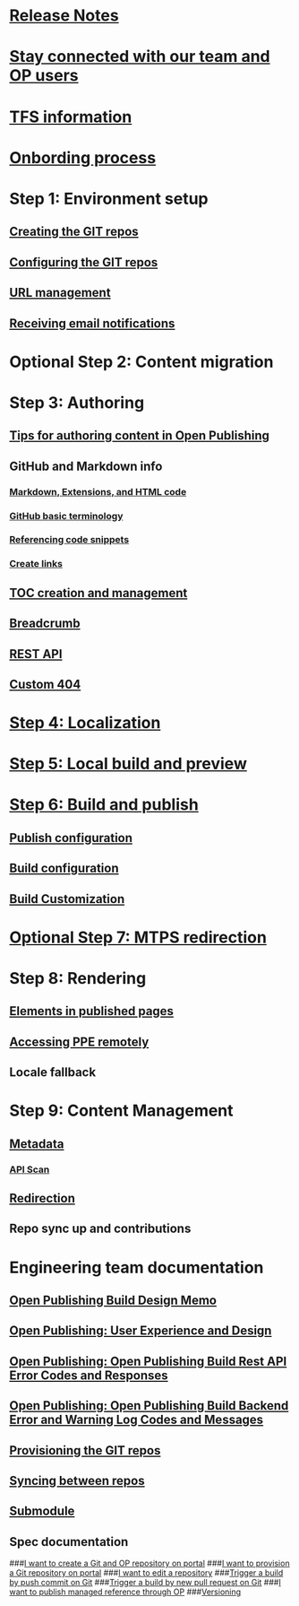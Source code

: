 # [Release Notes](ReleaseNotes.md)
# [Stay connected with our team and OP users](connect.md)
# [TFS information](TFS.md)
# [Onbording process](Onboarding-steps.md)


# Step 1: Environment setup
## [Creating the GIT repos](partnerdocs/repo-creation.md)
## [Configuring the GIT repos](partnerdocs/repo-config.md)
## [URL management](partnerdocs/URL-management.md)
## [Receiving email notifications](partnerdocs/receiving-email-notifications.md)

# Optional Step 2: Content migration

# Step 3: Authoring
## [Tips for authoring content in Open Publishing](partnerdocs/authoring.md) 

## GitHub and Markdown info
### [Markdown, Extensions, and HTML code](partnerdocs/GFM.md)
### [GitHub basic terminology](partnerdocs/GitHub-terminology.md)
### [Referencing code snippets](partnerdocs/codesnippets.md)
### [Create links](partnerdocs/Create-links-in-OPS.md)

## [TOC creation and management](partnerdocs/TOC-management.md)
## [Breadcrumb](partnerdocs/breadcrumb.md)
## [REST API](partnerdocs/REST_API_Support.md)
## [Custom 404](404.md)

# [Step 4: Localization](partnerdocs/localization.md)

# [Step 5: Local build and preview](partnerdocs/local-build-and-preview.md)

# [Step 6: Build and publish](partnerdocs/publish.md)
## [Publish configuration](partnerdocs/publish-configuration.md)
## [Build configuration](partnerdocs/build-configuration.md)
## [Build Customization](partnerdocs/build-customization.md)

# [Optional Step 7: MTPS redirection](partnerdocs/paveover-MTPS-content.md)

# Step 8: Rendering
## [Elements in published pages](partnerdocs/publishedpages.md)
## [Accessing PPE remotely](partnerdocs/access-PPE-remotely.md)
## Locale fallback 

# Step 9: Content Management
## [Metadata](partnerdocs/metadata.md)
### [API Scan](partnerdocs/apiscan.md)

## [Redirection](partnerdocs/OPredirection.md)

## Repo sync up and contributions

# Engineering team documentation
## [Open Publishing Build Design Memo](engdocs/open_publish_design.md)
## [Open Publishing: User Experience and Design](engdocs/open_publish_uxad.md)
## [Open Publishing: Open Publishing Build Rest API Error Codes and Responses](engdocs/open_publish_build_rest_api_error_codes_responses.md)
## [Open Publishing: Open Publishing Build Backend Error and Warning Log Codes and Messages](engdocs/open_publish_build_backend_error_and_warning_log_codes_and_messages.md)
## [Provisioning the GIT repos](engdocs/repo-provision.md)
## [Syncing between repos](engdocs/syncing-repos.md)
## [Submodule](engdocs/submodule.md)


## Spec documentation
###[I want to create a Git and OP repository on portal](specdocs/NewRepo.md)
###[I want to provision a Git repository on portal](specdocs/ProvisionRepo.md)
###[I want to edit a repository](specdocs/UpdateDocset.md)
###[Trigger a build by push commit on Git](specdocs/TriggerByPush.md)
###[Trigger a build by new pull request on Git](specdocs/TriggerByPullRequest.md)
###[I want to publish managed reference through OP](specdocs/PublishReference.md)
###[Versioning](specdocs/versioning.md)


